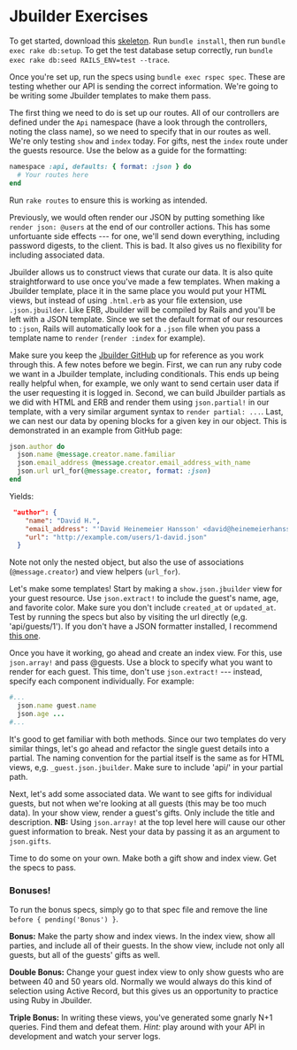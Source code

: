 # Jbuilder Exercises

To get started, download this [skeleton][jbuilder-zip].  Run `bundle install`, then run `bundle exec rake db:setup`. To get the test database setup correctly, run `bundle exec rake db:seed RAILS_ENV=test --trace`.

Once you're set up, run the specs using `bundle exec rspec spec`. These are
testing whether our API is sending the correct information. We're going to
be writing some Jbuilder templates to make them pass.

The first thing we need to do is set up our routes. All of our controllers are
defined under the `Api` namespace (have a look through the controllers, noting
the class name), so we need to specify that in our routes as well. We're only
testing `show` and `index` today. For gifts, nest the `index` route under the
guests resource. Use the below as a guide for the formatting:

```ruby
namespace :api, defaults: { format: :json } do
  # Your routes here
end
```

Run `rake routes` to ensure this is working as intended.

Previously, we would often render our JSON by putting something like `render
json: @users` at the end of our controller actions. This has some unfortuante
side effects --- for one, we'll send down everything, including password
digests, to the client. This is bad. It also gives us no flexibility for
including associated data.

Jbuilder allows us to construct views that curate our data. It is also quite
straightforward to use once you've made a few templates. When making a Jbuilder
template, place it in the same place you would put your HTML views, but instead
of using  `.html.erb` as your file extension, use `.json.jbuilder`. Like ERB,
Jbuilder will be compiled by Rails and you'll be left with a JSON template.
Since we set the default format of our resources to `:json`, Rails will
automatically look for a `.json` file when you pass a template name to `render`
(`render :index` for example).

Make sure you keep the [Jbuilder GitHub][docs-link] up for reference as you work
through this. A few notes before we begin. First, we can run any ruby code we
want in a Jbuilder template, including conditionals. This ends up being really
helpful when, for example, we only want to send certain user data if the user
requesting it is logged in. Second, we can build Jbuilder partials as we did
with HTML and ERB and render them using `json.partial!` in our template, with a
very similar argument syntax to `render partial: ...`. Last, we can nest our
data by opening blocks for a given key in our object. This is demonstrated in an
example from GitHub page:

```ruby
json.author do
  json.name @message.creator.name.familiar
  json.email_address @message.creator.email_address_with_name
  json.url url_for(@message.creator, format: :json)
end
```
Yields:
```json
 "author": {
    "name": "David H.",
    "email_address": "'David Heinemeier Hansson' <david@heinemeierhansson.com>",
    "url": "http://example.com/users/1-david.json"
  }
```

Note not only the nested object, but also the use of associations
(`@message.creator`) and view helpers (`url_for`).

Let's make some templates! Start by making a `show.json.jbuilder` view for your
guest resource. Use `json.extract!` to include the guest's name, age, and
favorite color. Make sure you don't include `created_at` or `updated_at`. Test
by running the specs but also by visiting the url directly (e,g.
'api/guests/1'). If you don't have a JSON formatter installed, I recommend
[this one][formatter-link].

Once you have it working, go ahead and create an index view. For this, use
`json.array!` and pass @guests. Use a block to specify what you want to render
for each guest. This time, don't use `json.extract!` --- instead, specify each
component individually. For example:
```ruby
#...
  json.name guest.name
  json.age ...
#...
```

It's good to get familiar with both methods. Since our two templates do very similar
things, let's go ahead and refactor the single guest details into a partial.
The naming convention for the partial itself is the same as for HTML views, e,g.
`_guest.json.jbuilder`. Make sure to include 'api/' in your partial path.

Next, let's add some associated data. We want to see gifts for individual
guests, but not when we're looking at all guests (this may be too much data). In
your show view, render a guest's gifts. Only include the title and description.
**NB:** Using `json.array!` at the top level here will cause our other guest
information to break. Nest your data by passing it as an argument to
`json.gifts`.

Time to do some on your own. Make both a gift show and index view. Get the specs
to pass.

### Bonuses!

To run the bonus specs, simply go to that spec file and remove the line `before { pending('Bonus') }`.

**Bonus:**  Make the party show and index views. In the index
view, show all parties, and include all of their guests. In the show view,
include not only all guests, but all of the guests' gifts as well.

**Double Bonus:** Change your guest index view to only show guests who are between 40
and 50 years old. Normally we would always do this kind of selection using
Active Record, but this gives us an opportunity to practice using Ruby in Jbuilder.

**Triple Bonus:** In writing these views, you've generated some gnarly N+1 queries.
Find them and defeat them. _Hint:_ play around with your API in development and
watch your server logs.

[jbuilder-zip]: ./jbuilder.zip?raw=true
[formatter-link]: https://chrome.google.com/webstore/detail/json-formatter/bcjindcccaagfpapjjmafapmmgkkhgoa?hl=en
[docs-link]: https://github.com/rails/jbuilder
